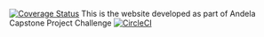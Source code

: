 
[![Coverage Status](https://coveralls.io/repos/github/Himbaza123h/My_Brand_Cohort8/badge.svg?branch=Master)](https://coveralls.io/github/Himbaza123h/My_Brand_Cohort8?branch=Master)
This is the website developed as part of Andela Capstone Project Challenge
[![CircleCI](https://circleci.com/gh/Himbaza123h/My_Brand_Cohort8/tree/Master.svg?style=svg)](https://circleci.com/gh/Himbaza123h/My_Brand_Cohort8/tree/Master)

